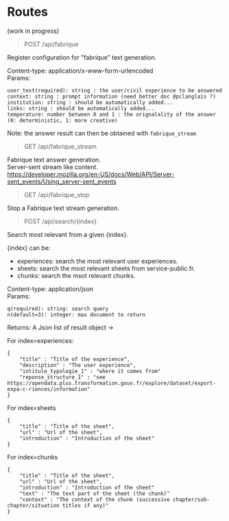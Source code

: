 # Routes

(work in progress)

> POST /api/fabrique

Register configuration for "fabrique" text generation.

Content-type: application/x-www-form-urlencoded  
Params:  
```
user_text(required): string : the user/civil experience to be answered
context: string : prompt information (need better doc @pclanglais ?)
institution: string : should be automatically added...
links: string : should be automatically added...
temperature: number between 0 and 1 : the orignalality of the answer (0: deterministic, 1: more creative)
```

Note: the answer result can then be obtained with `fabrique_stream`


> GET /api/fabrique_stream

Fabrique text answer generation.  
Server-sent stream like content.  
https://developer.mozilla.org/en-US/docs/Web/API/Server-sent_events/Using_server-sent_events


> GET /api/fabrique_stop

Stop a Fabrique text stream generation.


> POST /api/search/{index}

Search most relevant from a given {index}.

{index} can be:
- experiences: search the most relevant user experiences.
- sheets: search the most relevant sheets from service-public.fr.
- chunks: search the msot relevant chunks.

Content-type: application/json  
Params:  
```
q(required): string: search query
n(default=3): integer: max document to return
```
Returns: A Json list of result object ->  

For index=experiences:
```
{
    "title" : "Title of the experience",
    "description" : "The user experience", 
    "intitule_typologie_1" : "where it comes from"
    "reponse_structure_1" : "see https://opendata.plus.transformation.gouv.fr/explore/dataset/export-expa-c-riences/information"
}
```

For index=sheets
```
{
    "title" : "Title of the sheet",
    "url" : "Url of the sheet", 
    "introduction" : "Introduction of the sheet"
}
```

For index=chunks
```
{
    "title" : "Title of the sheet",
    "url" : "Url of the sheet", 
    "introduction" : "Introduction of the sheet"
    "text" : "The text part of the sheet (the chunk)"
    "context" : "The context of the chunk (successive chapter/sub-chapter/situation titles if any)"
}
```
